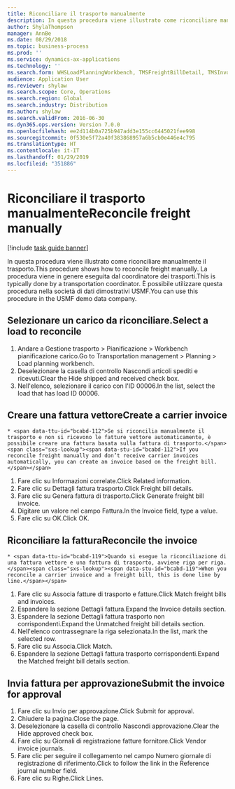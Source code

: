 ```yaml
---
title: Riconciliare il trasporto manualmente
description: In questa procedura viene illustrato come riconciliare manualmente il trasporto.
author: ShylaThompson
manager: AnnBe
ms.date: 08/29/2018
ms.topic: business-process
ms.prod: ''
ms.service: dynamics-ax-applications
ms.technology: ''
ms.search.form: WHSLoadPlanningWorkbench, TMSFreightBillDetail, TMSInvoiceTable, TMSFreightBillInvoiceReconcile, TMSInvoiceJournal, LedgerJournalTable, LedgerJournalTransDaily
audience: Application User
ms.reviewer: shylaw
ms.search.scope: Core, Operations
ms.search.region: Global
ms.search.industry: Distribution
ms.author: shylaw
ms.search.validFrom: 2016-06-30
ms.dyn365.ops.version: Version 7.0.0
ms.openlocfilehash: ee2d114b0a725b947add3e155cc6445021fee998
ms.sourcegitcommit: 0f530e5f72a40f383868957a6b5cb0e446e4c795
ms.translationtype: HT
ms.contentlocale: it-IT
ms.lasthandoff: 01/29/2019
ms.locfileid: "351886"
---
```

# <a name="reconcile-freight-manually"></a><span data-ttu-id="bcabd-103">Riconciliare il trasporto manualmente</span><span class="sxs-lookup"><span data-stu-id="bcabd-103">Reconcile freight manually</span></span>

[!include [task guide banner](../../includes/task-guide-banner.md)]

<span data-ttu-id="bcabd-104">In questa procedura viene illustrato come riconciliare manualmente il trasporto.</span><span class="sxs-lookup"><span data-stu-id="bcabd-104">This procedure shows how to reconcile freight manually.</span></span> <span data-ttu-id="bcabd-105">La procedura viene in genere eseguita dal coordinatore dei trasporti.</span><span class="sxs-lookup"><span data-stu-id="bcabd-105">This is typically done by a transportation coordinator.</span></span> <span data-ttu-id="bcabd-106">È possibile utilizzare questa procedura nella società di dati dimostrativi USMF.</span><span class="sxs-lookup"><span data-stu-id="bcabd-106">You can use this procedure in the USMF demo data company.</span></span>


## <a name="select-a-load-to-reconcile"></a><span data-ttu-id="bcabd-107">Selezionare un carico da riconciliare.</span><span class="sxs-lookup"><span data-stu-id="bcabd-107">Select a load to reconcile</span></span>
1. <span data-ttu-id="bcabd-108">Andare a Gestione trasporto > Pianificazione > Workbench pianificazione carico.</span><span class="sxs-lookup"><span data-stu-id="bcabd-108">Go to Transportation management > Planning > Load planning workbench.</span></span>
2. <span data-ttu-id="bcabd-109">Deselezionare la casella di controllo Nascondi articoli spediti e ricevuti.</span><span class="sxs-lookup"><span data-stu-id="bcabd-109">Clear the Hide shipped and received check box.</span></span> 
3. <span data-ttu-id="bcabd-110">Nell'elenco, selezionare il carico con l'ID 00006.</span><span class="sxs-lookup"><span data-stu-id="bcabd-110">In the list, select the load that has load ID 00006.</span></span>

## <a name="create-a-carrier-invoice"></a><span data-ttu-id="bcabd-111">Creare una fattura vettore</span><span class="sxs-lookup"><span data-stu-id="bcabd-111">Create a carrier invoice</span></span>
    * <span data-ttu-id="bcabd-112">Se si riconcilia manualmente il trasporto e non si ricevono le fatture vettore automaticamente, è possibile creare una fattura basata sulla fattura di trasporto.</span><span class="sxs-lookup"><span data-stu-id="bcabd-112">If you reconcile freight manually and don’t receive carrier invoices automatically, you can create an invoice based on the freight bill.</span></span>  
1. <span data-ttu-id="bcabd-113">Fare clic su Informazioni correlate.</span><span class="sxs-lookup"><span data-stu-id="bcabd-113">Click Related information.</span></span>
2. <span data-ttu-id="bcabd-114">Fare clic su Dettagli fattura trasporto.</span><span class="sxs-lookup"><span data-stu-id="bcabd-114">Click Freight bill details.</span></span>
3. <span data-ttu-id="bcabd-115">Fare clic su Genera fattura di trasporto.</span><span class="sxs-lookup"><span data-stu-id="bcabd-115">Click Generate freight bill invoice.</span></span>
4. <span data-ttu-id="bcabd-116">Digitare un valore nel campo Fattura.</span><span class="sxs-lookup"><span data-stu-id="bcabd-116">In the Invoice field, type a value.</span></span>
5. <span data-ttu-id="bcabd-117">Fare clic su OK.</span><span class="sxs-lookup"><span data-stu-id="bcabd-117">Click OK.</span></span>

## <a name="reconcile-the-invoice"></a><span data-ttu-id="bcabd-118">Riconciliare la fattura</span><span class="sxs-lookup"><span data-stu-id="bcabd-118">Reconcile the invoice</span></span>
    * <span data-ttu-id="bcabd-119">Quando si esegue la riconciliazione di una fattura vettore e una fattura di trasporto, avviene riga per riga.</span><span class="sxs-lookup"><span data-stu-id="bcabd-119">When you reconcile a carrier invoice and a freight bill, this is done line by line.</span></span>  
1. <span data-ttu-id="bcabd-120">Fare clic su Associa fatture di trasporto e fatture.</span><span class="sxs-lookup"><span data-stu-id="bcabd-120">Click Match freight bills and invoices.</span></span>
2. <span data-ttu-id="bcabd-121">Espandere la sezione Dettagli fattura.</span><span class="sxs-lookup"><span data-stu-id="bcabd-121">Expand the Invoice details section.</span></span>
3. <span data-ttu-id="bcabd-122">Espandere la sezione Dettagli fattura trasporto non corrispondenti.</span><span class="sxs-lookup"><span data-stu-id="bcabd-122">Expand the Unmatched freight bill details section.</span></span>
4. <span data-ttu-id="bcabd-123">Nell'elenco contrassegnare la riga selezionata.</span><span class="sxs-lookup"><span data-stu-id="bcabd-123">In the list, mark the selected row.</span></span>
5. <span data-ttu-id="bcabd-124">Fare clic su Associa.</span><span class="sxs-lookup"><span data-stu-id="bcabd-124">Click Match.</span></span>
6. <span data-ttu-id="bcabd-125">Espandere la sezione Dettagli fattura trasporto corrispondenti.</span><span class="sxs-lookup"><span data-stu-id="bcabd-125">Expand the Matched freight bill details section.</span></span>

## <a name="submit-the-invoice-for-approval"></a><span data-ttu-id="bcabd-126">Invia fattura per approvazione</span><span class="sxs-lookup"><span data-stu-id="bcabd-126">Submit the invoice for approval</span></span>
1. <span data-ttu-id="bcabd-127">Fare clic su Invio per approvazione.</span><span class="sxs-lookup"><span data-stu-id="bcabd-127">Click Submit for approval.</span></span>
2. <span data-ttu-id="bcabd-128">Chiudere la pagina.</span><span class="sxs-lookup"><span data-stu-id="bcabd-128">Close the page.</span></span>
3. <span data-ttu-id="bcabd-129">Deselezionare la casella di controllo Nascondi approvazione.</span><span class="sxs-lookup"><span data-stu-id="bcabd-129">Clear the Hide approved check box.</span></span> 
4. <span data-ttu-id="bcabd-130">Fare clic su Giornali di registrazione fatture fornitore.</span><span class="sxs-lookup"><span data-stu-id="bcabd-130">Click Vendor invoice journals.</span></span>
5. <span data-ttu-id="bcabd-131">Fare clic per seguire il collegamento nel campo Numero giornale di registrazione di riferimento.</span><span class="sxs-lookup"><span data-stu-id="bcabd-131">Click to follow the link in the Reference journal number field.</span></span>
6. <span data-ttu-id="bcabd-132">Fare clic su Righe.</span><span class="sxs-lookup"><span data-stu-id="bcabd-132">Click Lines.</span></span>

